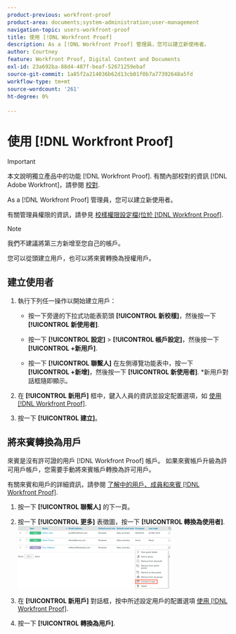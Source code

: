 ```yaml
---
product-previous: workfront-proof
product-area: documents;system-administration;user-management
navigation-topic: users-workfront-proof
title: 使用 [!DNL Workfront Proof]
description: As a [!DNL Workfront Proof] 管理員，您可以建立新使用者。
author: Courtney
feature: Workfront Proof, Digital Content and Documents
exl-id: 23a692ba-88d4-487f-beaf-52671259ebaf
source-git-commit: 1a85f2a214036b62d13cb01f0b7a77392648a5fd
workflow-type: tm+mt
source-wordcount: '261'
ht-degree: 0%

---
```


# 使用 [!DNL Workfront Proof]

>[!IMPORTANT]
>
>本文說明獨立產品中的功能 [!DNL Workfront Proof]. 有關內部校對的資訊 [!DNL Adobe Workfront]，請參閱 [校對](../../../review-and-approve-work/proofing/proofing.md).

As a [!DNL Workfront Proof] 管理員，您可以建立新使用者。

有關管理員權限的資訊，請參見 [校樣權限設定檔(位於 [!DNL Workfront Proof]](../../../workfront-proof/wp-acct-admin/account-settings/proof-perm-profiles-in-wp.md).

>[!NOTE]
>
>我們不建議將第三方新增至您自己的帳戶。

您可以從頭建立用戶，也可以將來賓轉換為授權用戶。

## 建立使用者

1. 執行下列任一操作以開始建立用戶：

   * 按一下旁邊的下拉式功能表箭頭 **[!UICONTROL 新校樣]**，然後按一下 **[!UICONTROL 新使用者]**.

   * 按一下 **[!UICONTROL 設定]** > **[!UICONTROL 帳戶設定]**，然後按一下 **[!UICONTROL +新用戶]**.

   * 按一下 **[!UICONTROL 聯繫人]** 在左側導覽功能表中，按一下 **[!UICONTROL +新增]**，然後按一下 **[!UICONTROL 新使用者]**.
*新用戶對話框隨即顯示。

1. 在 **[!UICONTROL 新用戶]** 框中，鍵入人員的資訊並設定配置選項，如 [使用 [!DNL Workfront Proof]](../../../workfront-proof/wp-mnguserscontacts/users/configure-user-info.md).

1. 按一下 **[!UICONTROL 建立]**。

## 將來賓轉換為用戶

來賓是沒有許可證的用戶 [!DNL Workfront Proof] 帳戶。 如果來賓帳戶升級為許可用戶帳戶，您需要手動將來賓帳戶轉換為許可用戶。

有關來賓和用戶的詳細資訊，請參閱 [了解中的用戶、成員和來賓 [!DNL Workfront Proof]](../../../workfront-proof/wp-mnguserscontacts/contacts/use-members-guests.md).

1. 按一下 **[!UICONTROL 聯繫人]** 的下一頁。
1. 按一下 **[!UICONTROL 更多]** 表徵圖，按一下 **[!UICONTROL 轉換為使用者]**.
   ![螢幕截圖2018-03-30_14-08-35.png](assets/screenshot-2018-03-30-14-08-35-350x143.png)

1. 在 **[!UICONTROL 新用戶]** 對話框，按中所述設定用戶的配置選項 [使用 [!DNL Workfront Proof]](../../../workfront-proof/wp-mnguserscontacts/users/configure-user-info.md).

1. 按一下 **[!UICONTROL 轉換為用戶]**.
